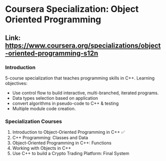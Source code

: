 # Coursera Specialization: Object Oriented Programming
## Link: https://www.coursera.org/specializations/object-oriented-programming-s12n
### Introduction
5-course specialization that teaches programming skills in C++. Learning objectives:
- Use control flow to build interactive, multi-branched, iterated programs.
- Data types selection based on application
- convert algorithms in pseudo-code to C++ & testing
- Multiple module code creation.

### Specialization Courses
1. Introduction to Object-Oriented Programming in C++ ✅
2. C++ Programming: Classes and Data
3. Object-Oriented Programming in C++: Functions
4. Working with Objects in C++
5. Use C++ to build a Crypto Trading Platform: Final System

